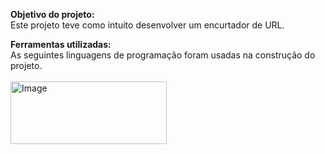 <b>Objetivo do projeto:</b><br>
Este projeto teve como intuito desenvolver um encurtador de URL.</br>

<b>Ferramentas utilizadas:</b><br>
As seguintes linguagens de programação foram usadas na construção do projeto.<br><br>
<img src="https://encrypted-tbn0.gstatic.com/images?q=tbn:ANd9GcQJd5rKQHYXVFYx6DJlq6GPy_TE7VE4cplNYzDSjByyhlc8vvIw0x_8WmWch4FImM8mdNU&usqp=CAU" alt="Image" height="100" width="250"> 
